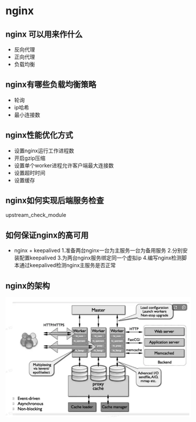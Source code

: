 # nginx

## nginx 可以用来作什么
+ 反向代理
+ 正向代理
+ 负载均衡


## nginx有哪些负载均衡策略

+ 轮询
+ ip哈希
+ 最小连接数

## nginx性能优化方式

+ 设置nginx运行工作进程数
+ 开启gzip压缩
+ 设置单个worker进程允许客户端最大连接数
+ 设置超时时间
+ 设置缓存

## nginx如何实现后端服务检查

upstream_check_module


## 如何保证nginx的高可用
+ nginx + keepalived
1.准备两台nginx一台为主服务一台为备用服务
2.分别安装配置keepalived
3.为两台nginx服务绑定同一个虚拟ip
4.编写nginx检测脚本通过keepalived检测nginx主服务是否正常

## nginx的架构
![img_38.png](img_38.png)